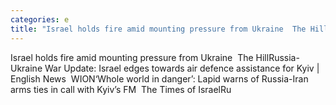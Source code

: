 ```yaml
---
categories: e
title: "Israel holds fire amid mounting pressure from Ukraine  The Hill"
---
```

Israel holds fire amid mounting pressure from Ukraine&nbsp;&nbsp;The HillRussia-Ukraine War Update: Israel edges towards air defence assistance for Kyiv | English News&nbsp;&nbsp;WION‘Whole world in danger’: Lapid warns of Russia-Iran arms ties in call with Kyiv’s FM&nbsp;&nbsp;The Times of IsraelRu